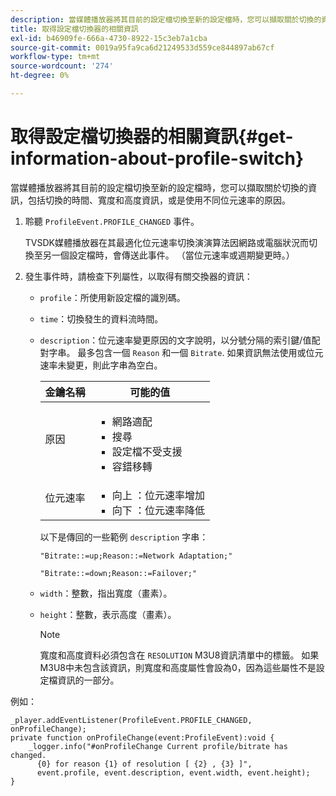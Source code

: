 ```yaml
---
description: 當媒體播放器將其目前的設定檔切換至新的設定檔時，您可以擷取關於切換的資訊，包括切換的時間、寬度和高度資訊，或是使用不同位元速率的原因。
title: 取得設定檔切換器的相關資訊
exl-id: b46909fe-666a-4730-8922-15c3eb7a1cba
source-git-commit: 0019a95fa9ca6d21249533d559ce844897ab67cf
workflow-type: tm+mt
source-wordcount: '274'
ht-degree: 0%

---
```


# 取得設定檔切換器的相關資訊{#get-information-about-profile-switch}

當媒體播放器將其目前的設定檔切換至新的設定檔時，您可以擷取關於切換的資訊，包括切換的時間、寬度和高度資訊，或是使用不同位元速率的原因。

1. 聆聽 `ProfileEvent.PROFILE_CHANGED` 事件。

   TVSDK媒體播放器在其最適化位元速率切換演演算法因網路或電腦狀況而切換至另一個設定檔時，會傳送此事件。 （當位元速率或週期變更時。）
1. 發生事件時，請檢查下列屬性，以取得有關交換器的資訊：

   * `profile`：所使用新設定檔的識別碼。
   * `time`：切換發生的資料流時間。
   * `description`：位元速率變更原因的文字說明，以分號分隔的索引鍵/值配對字串。 最多包含一個 `Reason` 和一個 `Bitrate`. 如果資訊無法使用或位元速率未變更，則此字串為空白。

      <table id="table_E400FD9C57FF40CBAC14AF6847CD8301"> 
       <thead> 
         <tr> 
         <th colname="col1" class="entry"> 金鑰名稱 </th> 
         <th colname="col2" class="entry"> 可能的值 </th> 
         </tr> 
       </thead>
       <tbody> 
         <tr> 
         <td colname="col1"> <span class="codeph"> 原因 </span> </td> 
         <td colname="col2"> 
          <ul id="ul_37DDE3F297634ED6B47DF5D73F969369"> 
          <li id="li_E374B029E1AF40689D70A9D30E057C5B">網路適配 </li> 
          <li id="li_753862EEF1C9474EA8E20C89F5EF5D8D">搜尋 </li> 
          <li id="li_EC14923F92CF4D11A47928A8D2DE6D8B">設定檔不受支援 </li> 
          <li id="li_695AB4A89C9D4833AF6D8B6424FC912B">容錯移轉 </li> 
          </ul> </td> 
         </tr> 
         <tr> 
         <td colname="col1"> <span class="codeph"> 位元速率 </span> </td> 
         <td colname="col2"> 
          <ul id="ul_1B49BD90A91147359712E1AFD8877E23"> 
          <li id="li_1C8E593C65D34742B14A8D0EAD43E0A9"> <span class="codeph"> 向上 </span>：位元速率增加 </li> 
          <li id="li_B1A00E3985A849B6855E15CF70D79BB8"> <span class="codeph"> 向下 </span>：位元速率降低 </li> 
          </ul> </td> 
         </tr> 
       </tbody> 
       </table>

      以下是傳回的一些範例 `description` 字串：

      ```
      "Bitrate::=up;Reason::=Network Adaptation;" 
      
      "Bitrate::=down;Reason::=Failover;"
      ```

   * `width`：整數，指出寬度（畫素）。
   * `height`：整數，表示高度（畫素）。

      >[!NOTE]
      >
      >寬度和高度資料必須包含在 `RESOLUTION` M3U8資訊清單中的標籤。 如果M3U8中未包含該資訊，則寬度和高度屬性會設為0，因為這些屬性不是設定檔資訊的一部分。

<!--<a id="example_A713D420AE2E4E3CB7B78C6BC732BE90"></a>-->

例如：

```
_player.addEventListener(ProfileEvent.PROFILE_CHANGED, onProfileChange); 
private function onProfileChange(event:ProfileEvent):void { 
    _logger.info("#onProfileChange Current profile/bitrate has changed.  
      {0} for reason {1} of resolution [ {2} , {3} ]",  
      event.profile, event.description, event.width, event.height); 
}
```
